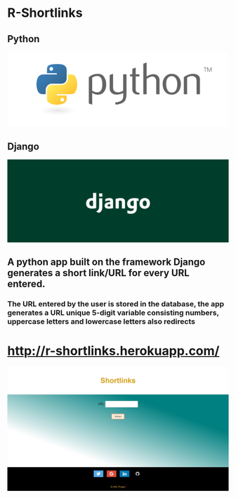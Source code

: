 
# R-Shortlinks
## Python 
![alt tag](https://github.com/llraekll/r-shortlinks/blob/main/images/python.png)

## Django
![alt tag](https://github.com/llraekll/r-shortlinks/blob/main/images/dj1.png)

## A python app built on the framework Django generates a short link/URL for every URL entered.
### The URL entered by the user is stored in the database, the app generates a URL unique 5-digit variable consisting numbers, uppercase letters and lowercase letters also redirects


# http://r-shortlinks.herokuapp.com/ 

![alt text](https://github.com/llraekll/r-shortlinks/blob/main/images/web.jpg?raw=True)




